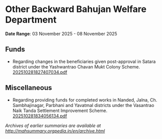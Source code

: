 # Other Backward Bahujan Welfare Department

**Date Range**: 03 November 2025 - 08 November 2025


## Funds
- Regarding changes in the beneficiaries given post-approval in Satara district under the Yashwantrao Chavan Mukt Colony Scheme.\
  [202510281827407034.pdf](https://gr.maharashtra.gov.in/Site/Upload/Government%20Resolutions/English/202510281827407034.pdf)

## Miscellaneous
- Regarding providing funds for completed works in Nanded, Jalna, Ch. Sambhajinagar, Parbhani and Yavatmal districts under the Vasantrao Naik Tanda Settlement Improvement Scheme.\
  [202510281834056134.pdf](https://gr.maharashtra.gov.in/Site/Upload/Government%20Resolutions/English/202510281834056134.pdf)


*Archives of earlier summaries are available at http://mahsummary.orgpedia.in/en/archive.html*